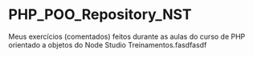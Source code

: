 # PHP_POO_Repository_NST

Meus exercícios (comentados) feitos durante as aulas do curso de PHP orientado a objetos do Node Studio Treinamentos.fasdfasdf
